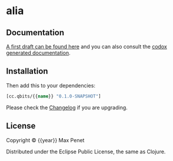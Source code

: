 # alia
<!-- [![Build Status](https://secure.travis-ci.org/mpenet/{{name}}.png?branch=master)](http://travis-ci.org/mpenet/{{name}}) -->

## Documentation

[A first draft can be found here](https://github.com/mpenet/{{name}}/blob/master/docs/intro.md) and you can also consult the [codox generated documentation](http://mpenet.github.com/{{name}}/#docs).

## Installation

Then add this to your dependencies:

```clojure
[cc.qbits/{{name}} "0.1.0-SNAPSHOT"]
```

Please check the
[Changelog](https://github.com/mpenet/{{name}}/blob/master/CHANGELOG.md)
if you are upgrading.

## License

Copyright © {{year}} Max Penet

Distributed under the Eclipse Public License, the same as Clojure.
